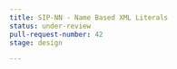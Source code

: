 ```yaml
---
title: SIP-NN - Name Based XML Literals
status: under-review
pull-request-number: 42
stage: design

---
```

